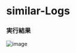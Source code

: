 # similar-Logs



### 実行結果
![image](https://github.com/user-attachments/assets/766564bc-e6af-476f-bcaa-fc9bf4fd6ead)
